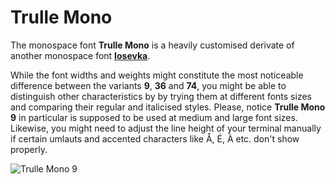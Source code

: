 # Trulle Mono

The monospace font **Trulle Mono** is a heavily customised derivate of another monospace font [**Iosevka**](https://github.com/be5invis/Iosevka).

While the font widths and weights might constitute the most noticeable difference between the variants **9**, **36** and **74**, you might be able to distinguish other characteristics by by trying them at different fonts sizes and comparing their regular and italicised styles. Please, notice **Trulle Mono 9** in particular is supposed to be used at medium and large font sizes. Likewise, you might need to adjust the line height of your terminal manually if certain umlauts and accented characters like Å, É, À etc. don't show properly.

![Trulle Mono 9](/Images/trulle-mono-9.png)
